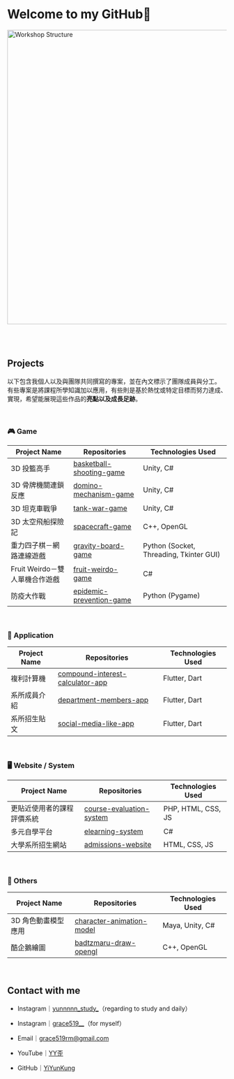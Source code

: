 # Welcome to my GitHub🫧
<img width="1804" height="674" alt="Workshop Structure" src="https://github.com/user-attachments/assets/d5f265c6-ba7a-4ec8-bebe-649306758627" />


<br><br>

## Projects

以下包含我個人以及與團隊共同撰寫的專案，並在內文標示了團隊成員與分工。<br>
有些專案是將課程所學知識加以應用，有些則是基於熱忱或特定目標而努力達成、實現，希望能展現這些作品的**亮點以及成長足跡**。

<br>

### 🎮 Game

| Project Name | Repositories | Technologies Used |
| --- | --- | --- |
| 3D 投籃高手 | [basketball-shooting-game](https://github.com/YiYunKung/basketball-shooting-game) | Unity, C# |
| 3D 骨牌機關連鎖反應 | [domino-mechanism-game](https://github.com/YiYunKung/domino-mechanism-game) | Unity, C# |
| 3D 坦克車戰爭 | [tank-war-game](https://github.com/YiYunKung/tank-war-game) | Unity, C# |
| 3D 太空飛船探險記 | [spacecraft-game](https://github.com/YiYunKung/spacecraft-game) | C++, OpenGL |
| 重力四子棋－網路連線遊戲 | [gravity-board-game](https://github.com/YiYunKung/gravity-board-game) | Python (Socket, Threading, Tkinter GUI) |
| Fruit Weirdo－雙人單機合作遊戲 | [fruit-weirdo-game](https://github.com/YiYunKung/fruit-weirdo-game) | C# |
| 防疫大作戰 | [epidemic-prevention-game](https://github.com/YiYunKung/epidemic-prevention-game) | Python (Pygame) |

<br>

### 📱 Application

| Project Name | Repositories | Technologies Used |
| --- | --- | --- |
| 複利計算機 | [compound-interest-calculator-app](https://github.com/YiYunKung/compound-interest-calculator-app) | Flutter, Dart |
| 系所成員介紹 | [department-members-app](https://github.com/YiYunKung/department-members-app) | Flutter, Dart |
| 系所招生貼文 | [social-media-like-app](https://github.com/YiYunKung/social-media-like-app) | Flutter, Dart |

<br>

### 🖥️ Website / System

| Project Name | Repositories | Technologies Used |
| --- | --- | --- |
| 更貼近使用者的課程評價系統 | [course-evaluation-system](https://github.com/YiYunKung/course-evaluation-system) | PHP, HTML, CSS, JS |
| 多元自學平台 | [elearning-system](https://github.com/YiYunKung/elearning-system) | C# |
| 大學系所招生網站 | [admissions-website](https://github.com/YiYunKung/admissions-website) | HTML, CSS, JS |

<br>

### 🎨 Others
| Project Name | Repositories | Technologies Used |
| --- | --- | --- |
| 3D 角色動畫模型應用 | [character-animation-model](https://github.com/YiYunKung/character-animation-model) | Maya, Unity, C# |
| 酷企鵝繪圖 | [badtzmaru-draw-opengl](https://github.com/YiYunKung/badtzmaru-draw-opengl) | C++, OpenGL |

<br>

## Contact with me
* Instagram｜[yunnnnn_study_](https://www.instagram.com/yunnnnn_study_)（regarding to study and daily）

* Instagram｜[grace519__](https://www.instagram.com/grace519__)（for myself）
* Email｜grace519rm@gmail.com
* YouTube｜[YY歪](https://www.youtube.com/channel/UCLfTBoFA4limXLm3Mtk9zGA)
* GitHub｜[YiYunKung](https://github.com/YiYunKung)

